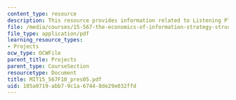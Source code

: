 ```yaml
---
content_type: resource
description: This resource provides information related to Listening Platforms.
file: /media/courses/15-567-the-economics-of-information-strategy-structure-and-pricing-fall-2010/105a0719abb79c1a67448de29e032ffd_MIT15_567F10_pres05.pdf
file_type: application/pdf
learning_resource_types:
- Projects
ocw_type: OCWFile
parent_title: Projects
parent_type: CourseSection
resourcetype: Document
title: MIT15_567F10_pres05.pdf
uid: 105a0719-abb7-9c1a-6744-8de29e032ffd
---
```

